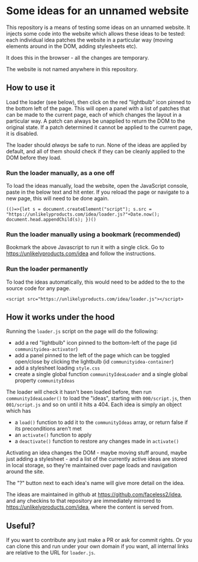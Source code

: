 # Some ideas for an unnamed website
This repository is a means of testing some ideas on an unnamed website. It injects some code into
the website which allows these ideas to be tested: each
individual idea patches the website in a particular way (moving
elements around in the DOM, adding stylesheets etc).

It does this in the browser - all the changes are temporary.

The website is not named anywhere in this repository.

## How to use it
Load the loader (see below), then click on the red "lightbulb" icon pinned to the bottom left
of the page. This will open a panel with a list of patches that can be made to the current page, each
of which changes the layout in a particular way. A patch can always be unapplied to return the DOM to the
original state. If a patch determined it cannot be applied to the current page, it is disabled.

The loader should *always*  be safe to run. None of the ideas are applied by default, and all of them
should check if they can be cleanly applied to the DOM before they load.

### Run the loader manually, as a one off
To load the ideas manually, load the website, open the JavaScript console, paste in the below text and hit enter. If you reload the page or navigate to a new page, this will need to be done again.

```
(()=>{let s = document.createElement("script"); s.src = "https://unlikelyproducts.com/idea/loader.js?"+Date.now(); document.head.appendChild(s); })()
```

### Run the loader manually using a bookmark (recommended)
Bookmark the above Javascript to run it with a single click. Go to https://unlikelyproducts.com/idea and follow the instructions.

### Run the loader permanently
To load the ideas automatically, this would need to be added to the to the source code for any page.
```
<script src="https://unlikelyproducts.com/idea/loader.js"></script>
```

## How it works under the hood
Running the `loader.js` script on the page will do the following:
* add a red "lightbulb" icon pinned to the bottom-left of the page (id `communityidea-activator`)
* add a panel pinned to the left of the page which can be toggled open/close by clicking the lightbulb (id `communityidea-container`)
* add a stylesheet loading `style.css`
* create a single global function `communityIdeaLoader` and a single global property `communityIdeas`

The loader will check it hasn't been loaded before, then run `communityIdeaLoader()` to load the "ideas",
starting with `000/script.js`, then `001/script.js`
and so on until it hits a 404. Each idea is simply an object which has
* a `load()` function to add it to the `communityIdeas` array, or return false if its preconditions aren't met
* an `activate()` function to apply
* a `deactivate()` function to restore any changes made in `activate()`

Activating an idea changes the DOM - maybe moving stuff around, maybe just adding a stylesheet - and
a list of the currently active ideas are stored in local storage, so they're maintained over page
loads and navigation around the site.

The "?" button next to each idea's name will give more detail on the idea.

The ideas are maintained in github at https://github.com/faceless2/idea, and any checkins to that
repository are immediately mirrored to https://unlikelyproducts.com/idea, where the content is served from.


## Useful?
If you want to contribute any just make a PR or ask for commit rights. Or you can clone
this and run under your own domain if you want, all internal links are relative to the URL for `loader.js`.
